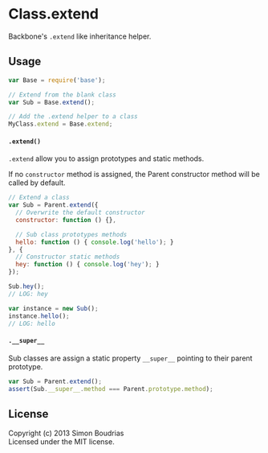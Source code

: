Class.extend
============

Backbone's `.extend` like inheritance helper.

Usage
------------

``` javascript
var Base = require('base');

// Extend from the blank class
var Sub = Base.extend();

// Add the .extend helper to a class
MyClass.extend = Base.extend;
```

#### `.extend()`

`.extend` allow you to assign prototypes and static methods.

If no `constructor` method is assigned, the Parent constructor method will be called by default.

``` javascript
// Extend a class
var Sub = Parent.extend({
  // Overwrite the default constructor
  constructor: function () {},

  // Sub class prototypes methods
  hello: function () { console.log('hello'); }
}, {
  // Constructor static methods
  hey: function () { console.log('hey'); }
});

Sub.hey();
// LOG: hey

var instance = new Sub();
instance.hello();
// LOG: hello
```

#### `.__super__`

Sub classes are assign a static property `__super__` pointing to their parent prototype.

``` javascript
var Sub = Parent.extend();
assert(Sub.__super__.method === Parent.prototype.method);
```

License
---------------

Copyright (c) 2013 Simon Boudrias  
Licensed under the MIT license.
